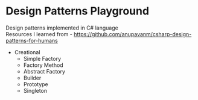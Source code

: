 # Design Patterns Playground
Design patterns implemented in C# language \
Resources I learned from - https://github.com/anupavanm/csharp-design-patterns-for-humans

- Creational
  * Simple Factory
  * Factory Method
  * Abstract Factory
  * Builder
  * Prototype
  * Singleton
